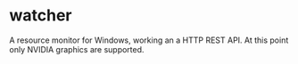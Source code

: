 # watcher
A resource monitor for Windows, working an a HTTP REST API. At this point only NVIDIA graphics are supported.
